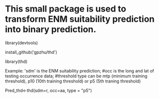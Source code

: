
# This small package is used to transform ENM suitability prediction into binary prediction.

library(devtools)

install_github('gpzhu/thd')

library(thd)


Example: 'sdm' is the ENM suitability prediction;
#occ is the long and lat of testing occurrence data;
#threshold type can be mtp (minimum training threshold), p10 (10th training threshold) or p5 (5th traning threshold)

Pred_thd<-thd(sdm=r, occ=aa, type = "p5")

